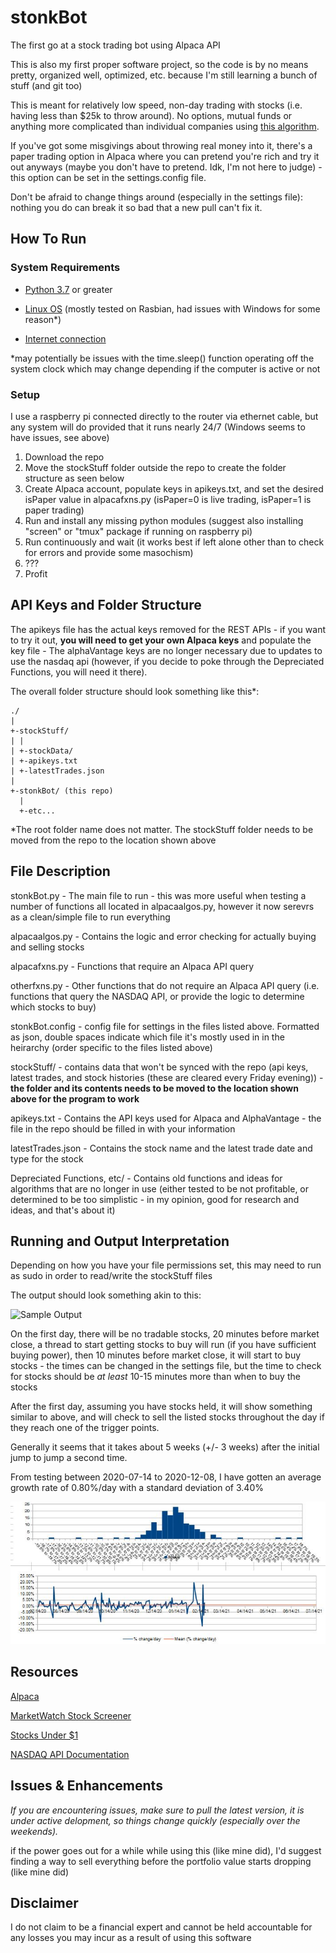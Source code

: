
# stonkBot
The first go at a stock trading bot using Alpaca API

This is also my first proper software project, so the code is by no means pretty, organized well, optimized, etc. because I'm still learning a bunch of stuff (and git too)

This is meant for relatively low speed, non-day trading with stocks (i.e. having less than $25k to throw around). No options, mutual funds or anything more complicated than individual companies using [this algorithm](https://stocksunder1.org/penny-stocks/).

If you've got some misgivings about throwing real money into it, there's a paper trading option in Alpaca where you can pretend you're rich and try it out anyways (maybe you don't have to pretend. Idk, I'm not here to judge) - this option can be set in the settings.config file.

Don't be afraid to change things around (especially in the settings file): nothing you do can break it so bad that a new pull can't fix it.

## How To Run
### System Requirements
- [Python 3.7](https://www.python.org/) or greater

- [Linux OS](https://www.raspberrypi.org/) (mostly tested on Rasbian, had issues with Windows for some reason*)

- [Internet connection](https://2018.bloomca.me/en)

*may potentially be issues with the time.sleep() function operating off the system clock which may change depending if the computer is active or not

### Setup

I use a raspberry pi connected directly to the router via ethernet cable, but any system will do provided that it runs nearly 24/7 (Windows seems to have issues, see above)

1. Download the repo
2. Move the stockStuff folder outside the repo to create the folder structure as seen below
3. Create Alpaca account, populate keys in apikeys.txt, and set the desired isPaper value in alpacafxns.py (isPaper=0 is live trading, isPaper=1 is paper trading)
4. Run and install any missing python modules (suggest also installing "screen" or "tmux" package if running on raspberry pi)
5. Run continuously and wait (it works best if left alone other than to check for errors and provide some masochism)
6. ???
7. Profit


## API Keys and Folder Structure
The apikeys file has the actual keys removed for the REST APIs - if you want to try it out, **you will need to get your own Alpaca keys** and populate the key file - The alphaVantage keys are no longer necessary due to updates to use the nasdaq api (however, if you decide to poke through the Depreciated Functions, you will need it there).

The overall folder structure should look something like this*:
```
./
|
+-stockStuff/
| |
| +-stockData/
| +-apikeys.txt
| +-latestTrades.json
|
+-stonkBot/ (this repo)
  |
  +-etc...
```

*The root folder name does not matter. The stockStuff folder needs to be moved from the repo to the location shown above

## File Description
stonkBot.py - The main file to run - this was more useful when testing a number of functions all located in alpacaalgos.py, however it now serevrs as a clean/simple file to run everything

alpacaalgos.py - Contains the logic and error checking for actually buying and selling stocks

alpacafxns.py - Functions that require an Alpaca API query

otherfxns.py - Other functions that do not require an Alpaca API query (i.e. functions that query the NASDAQ API, or provide the logic to determine which stocks to buy)

stonkBot.config - config file for settings in the files listed above. Formatted as json, double spaces indicate which file it's mostly used in in the heirarchy (order specific to the files listed above)

stockStuff/ - contains data that won't be synced with the repo (api keys, latest trades, and stock histories (these are cleared every Friday evening)) - **the folder and its contents needs to be moved to the location shown above for the program to work**

apikeys.txt - Contains the API keys used for Alpaca and AlphaVantage - the file in the repo should be filled in with your information

latestTrades.json - Contains the stock name and the latest trade date and type for the stock

Depreciated Functions, etc/ - Contains old functions and ideas for algorithms that are no longer in use (either tested to be not profitable, or determined to be too simplistic - in my opinion, good for research and ideas, and that's about it)

## Running and Output Interpretation

Depending on how you have your file permissions set, this may need to run as sudo in order to read/write the stockStuff files

The output should look something akin to this:

![Sample Output](https://github.com/steveman1123/stonkBot/blob/master/sampleOutput.jpg?raw=true)

On the first day, there will be no tradable stocks, 20 minutes before market close, a thread to start getting stocks to buy will run (if you have sufficient buying power), then 10 minutes before market close, it will start to buy stocks - the times can be changed in the settings file, but the time to check for stocks should be _at least_ 10-15 minutes more than when to buy the stocks

After the first day, assuming you have stocks held, it will show something similar to above, and will check to sell the listed stocks throughout the day if they reach one of the trigger points.

Generally it seems that it takes about 5 weeks (+/- 3 weeks) after the initial jump to jump a second time.

From testing between 2020-07-14 to 2020-12-08, I have gotten an average growth rate of 0.80%/day with a standard deviation of 3.40%

![Daily Returns](https://github.com/steveman1123/stonkBot/blob/master/dailyReturns.jpg?raw=true)

## Resources
[Alpaca](https://alpaca.markets/)

[MarketWatch Stock Screener](https://www.marketwatch.com/tools/stockresearch/screener/)

[Stocks Under $1](https://stocksunder1.org/)

[NASDAQ API Documentation](https://github.com/steveman1123/stonkBot/blob/master/NASDAQ_API_DOC.md)

## Issues & Enhancements

*If you are encountering issues, make sure to pull the latest version, it is under active delopment, so things change quickly (especially over the weekends).*

if the power goes out for a while while using this (like mine did), I'd suggest finding a way to sell everything before the portfolio value starts dropping (like mine did)

## Disclaimer
I do not claim to be a financial expert and cannot be held accountable for any losses you may incur as a result of using this software
